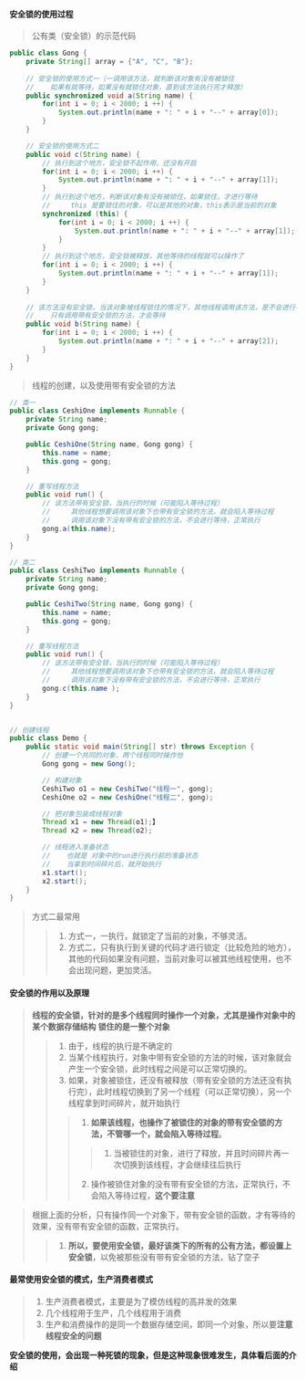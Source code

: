 

#### 安全锁的使用过程
> 公有类（安全锁）的示范代码
```java
public class Gong {
    private String[] array = {"A", "C", "B"};
    
    // 安全锁的使用方式一（一调用该方法，就判断该对象有没有被锁住
    //    如果有就等待，如果没有就锁住对象，直到该方法执行完才释放）
    public synchronized void a(String name) {
        for(int i = 0; i < 2000; i ++) {
            System.out.println(name + ": " + i + "--" + array[0]);
        }
    }

    // 安全锁的使用方式二
    public void c(String name) {
        // 执行到这个地方，安全锁不起作用，还没有开启
        for(int i = 0; i < 2000; i ++) {
            System.out.println(name + ": " + i + "--" + array[1]);
        }
        // 执行到这个地方，判断该对象有没有被锁住，如果锁住，才进行等待
        //     this 是要锁住的对象，可以是其他的对象，this表示是当前的对象
        synchronized (this) {
            for(int i = 0; i < 2000; i ++) {
                System.out.println(name + ": " + i + "--" + array[1]);
            }
        }
        // 执行到这个地方，安全锁被释放，其他等待的线程就可以操作了
        for(int i = 0; i < 2000; i ++) {
            System.out.println(name + ": " + i + "--" + array[1]);
        }
    }
    
    // 该方法没有安全锁，当该对象被线程锁住的情况下，其他线程调用该方法，是不会进行等待的（这个要注意）
    //    只有调用带有安全锁的方法，才会等待
    public void b(String name) {
        for(int i = 0; i < 2000; i ++) {
            System.out.println(name + ": " + i + "--" + array[2]);
        }
    }
}
```

> 线程的创建，以及使用带有安全锁的方法
```java
// 类一
public class CeshiOne implements Runnable {
    private String name;
    private Gong gong;

    public CeshiOne(String name, Gong gong) {
        this.name = name;
        this.gong = gong;
    }

    // 重写线程方法
    public void run() {
        // 该方法带有安全锁，当执行的时候（可能陷入等待过程）
        //     其他线程想要调用该对象下也带有安全锁的方法，就会陷入等待过程
        //     调用该对象下没有带有安全锁的方法，不会进行等待，正常执行
        gong.a(this.name);
    }
}

// 类二
public class CeshiTwo implements Runnable {
    private String name;
    private Gong gong;

    public CeshiTwo(String name, Gong gong) {
        this.name = name;
        this.gong = gong;
    }

    // 重写线程方法
    public void run() {
        // 该方法带有安全锁，当执行的时候（可能陷入等待过程）
        //     其他线程想要调用该对象下也带有安全锁的方法，就会陷入等待过程
        //     调用该对象下没有带有安全锁的方法，不会进行等待，正常执行
        gong.c(this.name );
    }
}


// 创建线程
public class Demo {
    public static void main(String[] str) throws Exception {
        // 创建一个共同的对象，两个线程同时操作他
        Gong gong = new Gong();

        // 构建对象
        CeshiTwo o1 = new CeshiTwo("线程一", gong);
        CeshiOne o2 = new CeshiOne("线程二", gong);

        // 把对象包装成线程对象
        Thread x1 = new Thread(o1);】
        Thread x2 = new Thread(o2);

        // 线程进入准备状态
        //    也就是 对象中的run进行执行前的准备状态
        //    当拿到时间碎片后，就开始执行
        x1.start();
        x2.start();
    }
}
```


> 方式二最常用
>> 1. 方式一，一执行，就锁定了当前的对象，不够灵活。
>> 2. 方式二，只有执行到关键的代码才进行锁定（比较危险的地方），其他的代码如果没有问题，当前对象可以被其他线程使用，也不会出现问题，更加灵活。


#### 安全锁的作用以及原理
> **线程的安全锁，针对的是多个线程同时操作一个对象，尤其是操作对象中的某个数据存储结构**
> **锁住的是一整个对象**
>> 1. 由于，线程的执行是不确定的
>> 2. 当某个线程执行，对象中带有安全锁的方法的时候，该对象就会产生一个安全锁，此时线程之间是可以正常切换的。
>> 3. 如果，对象被锁住，还没有被释放（带有安全锁的方法还没有执行完），此时线程切换到了另一个线程（可以正常切换），另一个线程拿到时间碎片，就开始执行
>>> 1. **如果该线程，也操作了被锁住的对象的带有安全锁的方法，不管哪一个，就会陷入等待过程**。
>>>> 1. 当被锁住的对象，进行了释放，并且时间碎片再一次切换到该线程，才会继续往后执行
>>> 2. 操作被锁住对象的没有带有安全锁的方法，正常执行，不会陷入等待过程，**这个要注意**

> 根据上面的分析，只有操作同一个对象下，带有安全锁的函数，才有等待的效果，没有带有安全锁的函数，正常执行。
>> 1. **所以，要使用安全锁，最好该类下的所有的公有方法，都设置上安全锁**，以免被那些没有带有安全锁的方法，钻了空子






#### 最常使用安全锁的模式，生产消费者模式
> 1. 生产消费者模式，主要是为了模仿线程的高并发的效果
> 2. 几个线程用于生产，几个线程用于消费
> 3. 生产和消费操作的是同一个数据存储空间，即同一个对象，所以要**注意线程安全的问题**



**安全锁的使用，会出现一种死锁的现象，但是这种现象很难发生，具体看后面的介绍**